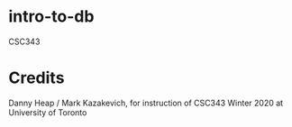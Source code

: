 # intro-to-db
CSC343

# Credits
Danny Heap / Mark Kazakevich, for instruction of CSC343 Winter 2020 at University of Toronto
